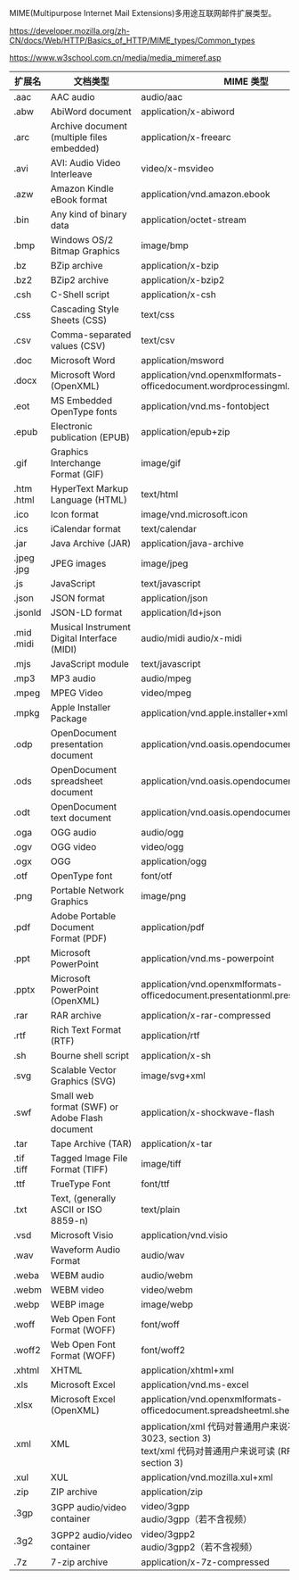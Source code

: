 MIME(Multipurpose Internet Mail Extensions)多用途互联网邮件扩展类型。



https://developer.mozilla.org/zh-CN/docs/Web/HTTP/Basics_of_HTTP/MIME_types/Common_types

https://www.w3school.com.cn/media/media_mimeref.asp





| 扩展名 | 文档类型 | MIME 类型 |
| - | - | - |
| .aac | AAC audio | audio/aac |
| .abw | AbiWord document | application/x-abiword |
| .arc | Archive document (multiple files embedded) | application/x-freearc |
| .avi | AVI: Audio Video Interleave | video/x-msvideo |
| .azw | Amazon Kindle eBook format | application/vnd.amazon.ebook |
| .bin | Any kind of binary data | application/octet-stream |
| .bmp | Windows OS/2 Bitmap Graphics | image/bmp |
| .bz | BZip archive | application/x-bzip |
| .bz2 | BZip2 archive | application/x-bzip2 |
| .csh | C-Shell script | application/x-csh |
| .css | Cascading Style Sheets (CSS) | text/css |
| .csv | Comma-separated values (CSV) | text/csv |
| .doc | Microsoft Word | application/msword |
| .docx | Microsoft Word (OpenXML) | application/vnd.openxmlformats-officedocument.wordprocessingml.document |
| .eot | MS Embedded OpenType fonts | application/vnd.ms-fontobject |
| .epub | Electronic publication (EPUB) | application/epub+zip |
| .gif | Graphics Interchange Format (GIF) | image/gif |
| .htm<br>.html | HyperText Markup Language (HTML) | text/html |
| .ico | Icon format | image/vnd.microsoft.icon |
| .ics | iCalendar format | text/calendar |
| .jar | Java Archive (JAR) | application/java-archive |
| .jpeg<br>.jpg | JPEG images | image/jpeg |
| .js | JavaScript | text/javascript |
| .json | JSON format | application/json |
| .jsonld | JSON-LD format | application/ld+json |
| .mid<br>.midi | Musical Instrument Digital Interface (MIDI) | audio/midi audio/x-midi |
| .mjs | JavaScript module | text/javascript |
| .mp3 | MP3 audio | audio/mpeg |
| .mpeg | MPEG Video | video/mpeg |
| .mpkg | Apple Installer Package | application/vnd.apple.installer+xml |
| .odp | OpenDocument presentation document | application/vnd.oasis.opendocument.presentation |
| .ods | OpenDocument spreadsheet document | application/vnd.oasis.opendocument.spreadsheet |
| .odt | OpenDocument text document | application/vnd.oasis.opendocument.text |
| .oga | OGG audio | audio/ogg |
| .ogv | OGG video | video/ogg |
| .ogx | OGG | application/ogg |
| .otf | OpenType font | font/otf |
| .png | Portable Network Graphics | image/png |
| .pdf | Adobe Portable Document Format (PDF) | application/pdf |
| .ppt | Microsoft PowerPoint | application/vnd.ms-powerpoint |
| .pptx | Microsoft PowerPoint (OpenXML) | application/vnd.openxmlformats-officedocument.presentationml.presentation |
| .rar | RAR archive | application/x-rar-compressed |
| .rtf | Rich Text Format (RTF) | application/rtf |
| .sh | Bourne shell script | application/x-sh |
| .svg | Scalable Vector Graphics (SVG) | image/svg+xml |
| .swf | Small web format (SWF) or Adobe Flash document | application/x-shockwave-flash |
| .tar | Tape Archive (TAR) | application/x-tar |
| .tif<br>.tiff | Tagged Image File Format (TIFF) | image/tiff |
| .ttf | TrueType Font | font/ttf |
| .txt | Text, (generally ASCII or ISO 8859-n) | text/plain |
| .vsd | Microsoft Visio | application/vnd.visio |
| .wav | Waveform Audio Format | audio/wav |
| .weba | WEBM audio | audio/webm |
| .webm | WEBM video | video/webm |
| .webp | WEBP image | image/webp |
| .woff | Web Open Font Format (WOFF) | font/woff |
| .woff2 | Web Open Font Format (WOFF) | font/woff2 |
| .xhtml | XHTML | application/xhtml+xml |
| .xls | Microsoft Excel | application/vnd.ms-excel |
| .xlsx | Microsoft Excel (OpenXML) | application/vnd.openxmlformats-officedocument.spreadsheetml.sheet |
| .xml | XML | application/xml 代码对普通用户来说不可读 (RFC 3023, section 3)<br>text/xml 代码对普通用户来说可读 (RFC 3023, section 3) |
| .xul | XUL | application/vnd.mozilla.xul+xml |
| .zip | ZIP archive | application/zip |
| .3gp | 3GPP audio/video container | video/3gpp<br>audio/3gpp（若不含视频） |
| .3g2 | 3GPP2 audio/video container | video/3gpp2<br>audio/3gpp2（若不含视频） |
| .7z | 7-zip archive | application/x-7z-compressed |



